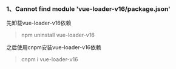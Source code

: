 ### 1、Cannot find module 'vue-loader-v16/package.json'

先卸载vue-loader-v16依赖

> npm uninstall vue-loader-v16

之后使用cnpm安装vue-loader-v16依赖

> cnpm i vue-loader-v16